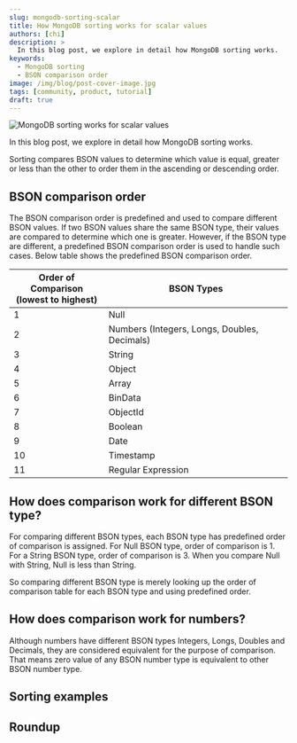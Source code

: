 ```yaml
---
slug: mongodb-sorting-scalar
title: How MongoDB sorting works for scalar values
authors: [chi]
description: >
  In this blog post, we explore in detail how MongoDB sorting works.
keywords:
  - MongoDB sorting
  - BSON comparison order
image: /img/blog/post-cover-image.jpg
tags: [community, product, tutorial]
draft: true
---
```


![MongoDB sorting works for scalar values](/img/blog/mongodb-sorting-scalar.jpg)

In this blog post, we explore in detail how MongoDB sorting works.

<!--truncate-->

Sorting compares BSON values to determine which value is equal, greater or less than the other to order them in the ascending or descending order.

## BSON comparison order

The BSON comparison order is predefined and used to compare different BSON values.
If two BSON values share the same BSON type, their values are compared to determine which one is greater.
However, if the BSON type are different, a predefined BSON comparison order is used to handle such cases.
Below table shows the predefined BSON comparison order.

<!-- use newline in column header for appropriate spacing of columns -->
<!-- markdownlint-disable MD033 -->

| Order of Comparison<br/>(lowest to highest) | BSON Types                                   |
| ------------------------------------------- | -------------------------------------------- |
| 1                                           | Null                                         |
| 2                                           | Numbers (Integers, Longs, Doubles, Decimals) |
| 3                                           | String                                       |
| 4                                           | Object                                       |
| 5                                           | Array                                        |
| 6                                           | BinData                                      |
| 7                                           | ObjectId                                     |
| 8                                           | Boolean                                      |
| 9                                           | Date                                         |
| 10                                          | Timestamp                                    |
| 11                                          | Regular Expression                           |

## How does comparison work for different BSON type?

For comparing different BSON types, each BSON type has predefined order of comparison is assigned.
For Null BSON type, order of comparison is 1.
For a String BSON type, order of comparison is 3.
When you compare Null with String, Null is less than String.

So comparing different BSON type is merely looking up the order of comparison table for each BSON type and using predefined order.

## How does comparison work for numbers?

Although numbers have different BSON types Integers, Longs, Doubles and Decimals, they are considered equivalent for the purpose of comparison.
That means zero value of any BSON number type is equivalent to other BSON number type.

## Sorting examples

## Roundup
